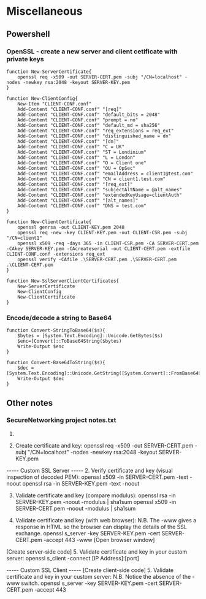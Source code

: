 # Miscellaneous

## Powershell

### OpenSSL - create a new server and client cetificate with private keys

```
function New-ServerCertificate{
    openssl req -x509 -out SERVER-CERT.pem -subj "/CN=localhost" -nodes -newkey rsa:2048 -keyout SERVER-KEY.pem
}

function New-ClientConfig{
    New-Item "CLIENT-CONF.conf"
    Add-Content "CLIENT-CONF.conf" "[req]"
    Add-Content "CLIENT-CONF.conf" "default_bits = 2048"
    Add-Content "CLIENT-CONF.conf" "prompt = no"
    Add-Content "CLIENT-CONF.conf" "default_md = sha256"
    Add-Content "CLIENT-CONF.conf" "req_extensions = req_ext"
    Add-Content "CLIENT-CONF.conf" "distinguished_name = dn"
    Add-Content "CLIENT-CONF.conf" "[dn]"
    Add-Content "CLIENT-CONF.conf" "C = UK"
    Add-Content "CLIENT-CONF.conf" "ST = Londinium"
    Add-Content "CLIENT-CONF.conf" "L = London"
    Add-Content "CLIENT-CONF.conf" "O = Client one"
    Add-Content "CLIENT-CONF.conf" "OU = OpSec"
    Add-Content "CLIENT-CONF.conf" "emailAddress = client1@test.com"
    Add-Content "CLIENT-CONF.conf" "CN = client1.test.com"
    Add-Content "CLIENT-CONF.conf" "[req_ext]"
    Add-Content "CLIENT-CONF.conf" "subjectAltName = @alt_names"
    Add-Content "CLIENT-CONF.conf" "extendedKeyUsage=clientAuth"
    Add-Content "CLIENT-CONF.conf" "[alt_names]"
    Add-Content "CLIENT-CONF.conf" "DNS = test.com"
}

function New-ClientCertificate{
    openssl genrsa -out CLIENT-KEY.pem 2048
    openssl req -new -key CLIENT-KEY.pem -out CLIENT-CSR.pem -subj "/CN=client1"
    openssl x509 -req -days 365 -in CLIENT-CSR.pem -CA SERVER-CERT.pem -CAkey SERVER-KEY.pem -CAcreateserial -out CLIENT-CERT.pem -extfile CLIENT-CONF.conf -extensions req_ext
    openssl verify -CAfile .\SERVER-CERT.pem .\SERVER-CERT.pem .\CLIENT-CERT.pem
}

function New-SslServerClientCertificates{
    New-ServerCertificate
    New-ClientConfig
    New-ClientCertificate
}
```

### Encode/decode a string to Base64

```
function Convert-StringToBase64($s){
    $bytes = [System.Text.Encoding]::Unicode.GetBytes($s)
    $enc=[Convert]::ToBase64String($bytes)
    Write-Output $enc
}

function Convert-Base64ToString($s){
    $dec = [System.Text.Encoding]::Unicode.GetString([System.Convert]::FromBase64String($s))
    Write-Output $dec
}
```

## Other notes

### SecureNetworking project notes.txt

1. ```
  1. Create certificate and key:
     openssl req -x509 -out SERVER-CERT.pem -subj "/CN=localhost" -nodes -newkey rsa:2048 -keyout SERVER-KEY.pem
  
  ----- Custom SSL Server -----
  2. Verify certificate and key (visual inspection of decoded PEM):
     openssl x509 -in SERVER-CERT.pem  -text -noout
     openssl rsa -in SERVER-KEY.pem -text -noout
  
  3. Validate certificate and key (compare modulus):
     openssl rsa -in SERVER-KEY.pem -noout -modulus | sha1sum
     openssl x509 -in SERVER-CERT.pem -noout -modulus | sha1sum
  
  4. Validate certificate and key (with web browser):
     N.B. The -www gives a response in HTML so the browser can display the details of the SSL exchange.
     openssl s_server -key SERVER-KEY.pem -cert SERVER-CERT.pem  -accept 443 -www
     [Open browser window]
  
  [Create server-side code]
  5. Validate certificate and key in your custom server:
     openssl s_client -connect [IP Address]:[port]
  
  ----- Custom SSL Client -----
  [Create client-side code]
  5. Validate certificate and key in your custom server:
     N.B. Notice the absence of the -www switch.
     openssl s_server -key SERVER-KEY.pem -cert SERVER-CERT.pem  -accept 443
  ```

  
